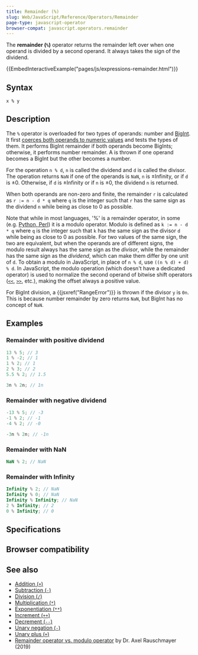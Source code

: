 ```yaml
---
title: Remainder (%)
slug: Web/JavaScript/Reference/Operators/Remainder
page-type: javascript-operator
browser-compat: javascript.operators.remainder
---
```




The **remainder (`%`)** operator returns the remainder left over when one operand is divided by a second operand. It always takes the sign of the dividend.

{{EmbedInteractiveExample("pages/js/expressions-remainder.html")}}

## Syntax

```js-nolint
x % y
```

## Description

The `%` operator is overloaded for two types of operands: number and [BigInt](/Web/JavaScript/Reference/Global_Objects/BigInt). It first [coerces both operands to numeric values](/Web/JavaScript/Data_structures#numeric_coercion) and tests the types of them. It performs BigInt remainder if both operands become BigInts; otherwise, it performs number remainder. A  is thrown if one operand becomes a BigInt but the other becomes a number.

For the operation `n % d`, `n` is called the dividend and `d` is called the divisor. The operation returns `NaN` if one of the operands is `NaN`, `n` is ±Infinity, or if `d` is ±0. Otherwise, if `d` is ±Infinity or if `n` is ±0, the dividend `n` is returned.

When both operands are non-zero and finite, the remainder `r` is calculated as `r := n - d * q` where `q` is the integer such that `r` has the same sign as the dividend `n` while being as close to 0 as possible.

Note that while in most languages, '%' is a remainder operator, in some (e.g. [Python, Perl](https://en.wikipedia.org/wiki/Modulo_operation#In_programming_languages)) it is a modulo operator. Modulo is defined as `k := n - d * q` where `q` is the integer such that `k` has the same sign as the divisor `d` while being as close to 0 as possible. For two values of the same sign, the two are equivalent, but when the operands are of different signs, the modulo result always has the same sign as the _divisor_, while the remainder has the same sign as the _dividend_, which can make them differ by one unit of `d`. To obtain a modulo in JavaScript, in place of `n % d`, use `((n % d) + d) % d`. In JavaScript, the modulo operation (which doesn't have a dedicated operator) is used to normalize the second operand of bitwise shift operators ([`<<`](/Web/JavaScript/Reference/Operators/Left_shift), [`>>`](/Web/JavaScript/Reference/Operators/Right_shift), etc.), making the offset always a positive value.

For BigInt division, a {{jsxref("RangeError")}} is thrown if the divisor `y` is `0n`. This is because number remainder by zero returns `NaN`, but BigInt has no concept of `NaN`.

## Examples

### Remainder with positive dividend

```js
13 % 5; // 3
1 % -2; // 1
1 % 2; // 1
2 % 3; // 2
5.5 % 2; // 1.5

3n % 2n; // 1n
```

### Remainder with negative dividend

```js
-13 % 5; // -3
-1 % 2; // -1
-4 % 2; // -0

-3n % 2n; // -1n
```

### Remainder with NaN

```js
NaN % 2; // NaN
```

### Remainder with Infinity

```js
Infinity % 2; // NaN
Infinity % 0; // NaN
Infinity % Infinity; // NaN
2 % Infinity; // 2
0 % Infinity; // 0
```

## Specifications



## Browser compatibility



## See also

- [Addition (`+`)](/Web/JavaScript/Reference/Operators/Addition)
- [Subtraction (`-`)](/Web/JavaScript/Reference/Operators/Subtraction)
- [Division (`/`)](/Web/JavaScript/Reference/Operators/Division)
- [Multiplication (`*`)](/Web/JavaScript/Reference/Operators/Multiplication)
- [Exponentiation (`**`)](/Web/JavaScript/Reference/Operators/Exponentiation)
- [Increment (`++`)](/Web/JavaScript/Reference/Operators/Increment)
- [Decrement (`--`)](/Web/JavaScript/Reference/Operators/Decrement)
- [Unary negation (`-`)](/Web/JavaScript/Reference/Operators/Unary_negation)
- [Unary plus (`+`)](/Web/JavaScript/Reference/Operators/Unary_plus)
- [Remainder operator vs. modulo operator](https://2ality.com/2019/08/remainder-vs-modulo.html) by Dr. Axel Rauschmayer (2019)
